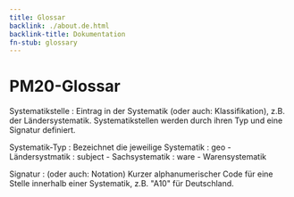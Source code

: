 ```yaml
---
title: Glossar
backlink: ./about.de.html
backlink-title: Dokumentation
fn-stub: glossary
---
```


# PM20-Glossar

Systematikstelle
: Eintrag in der Systematik (oder auch: Klassifikation), z.B. der
Ländersystematik. Systematikstellen werden durch ihren Typ und eine Signatur
definiert.

Systematik-Typ
: Bezeichnet die jeweilige Systematik
: geo - Ländersystmatik
: subject - Sachsystematik
: ware - Warensystematik

Signatur
: (oder auch: Notation) Kurzer alphanumerischer Code für eine Stelle innerhalb
einer Systematik, z.B. "A10" für Deutschland.

